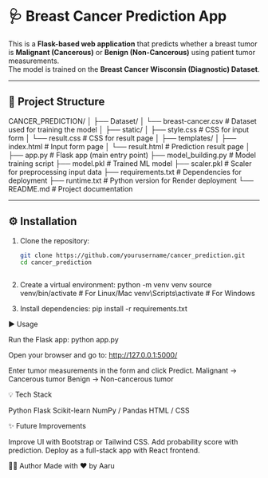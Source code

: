 # 🩺 Breast Cancer Prediction App  

This is a **Flask-based web application** that predicts whether a breast tumor is **Malignant (Cancerous)** or **Benign (Non-Cancerous)** using patient tumor measurements.  
The model is trained on the **Breast Cancer Wisconsin (Diagnostic) Dataset**.  

---

## 📂 Project Structure  

CANCER_PREDICTION/
│
├── Dataset/
│ └── breast-cancer.csv # Dataset used for training the model
│
├── static/
│ ├── style.css # CSS for input form
│ └── result.css # CSS for result page
│
├── templates/
│ ├── index.html # Input form page
│ └── result.html # Prediction result page
│
├── app.py # Flask app (main entry point)
├── model_building.py # Model training script
├── model.pkl # Trained ML model
├── scaler.pkl # Scaler for preprocessing input data
├── requirements.txt # Dependencies for deployment
├── runtime.txt # Python version for Render deployment
└── README.md # Project documentation


---

## ⚙️ Installation  

1. Clone the repository:
   ```bash
   git clone https://github.com/yourusername/cancer_prediction.git
   cd cancer_prediction



2. Create a virtual environment:
python -m venv venv
source venv/bin/activate     # For Linux/Mac
venv\Scripts\activate        # For Windows


3. Install dependencies:
pip install -r requirements.txt

▶️ Usage

Run the Flask app:
python app.py


Open your browser and go to:
http://127.0.0.1:5000/


Enter tumor measurements in the form and click Predict.
Malignant → Cancerous tumor
Benign → Non-cancerous tumor



💡 Tech Stack

Python
Flask
Scikit-learn
NumPy / Pandas
HTML / CSS


✨ Future Improvements

Improve UI with Bootstrap or Tailwind CSS.
Add probability score with prediction.
Deploy as a full-stack app with React frontend.


👨‍💻 Author
Made with ❤️ by  Aaru 
